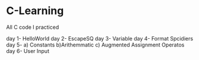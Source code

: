 # C-Learning
All C code I practiced

day 1- HelloWorld
day 2- EscapeSQ
day 3- Variable
day 4- Format Spcidiers
day 5- a) Constants  b)Arithemmatic c) Augmented Assignment Operatos
day 6- User Input
